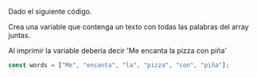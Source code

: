 Dado el siguiente código. 

Crea una variable que contenga un texto con todas las palabras del array juntas. 

Al imprimir la variable debería decir 'Me encanta la pizza con piña'

```js
const words = ["Me", "encanta", "la", "pizza", "con", "piña"];
```